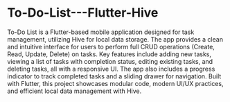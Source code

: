 # To-Do-List---Flutter-Hive
To-Do List is a Flutter-based mobile application designed for task management, utilizing Hive for local data storage. The app provides a clean and intuitive interface for users to perform full CRUD operations (Create, Read, Update, Delete) on tasks. Key features include adding new tasks, viewing a list of tasks with completion status, editing existing tasks, and deleting tasks, all with a responsive UI. The app also includes a progress indicator to track completed tasks and a sliding drawer for navigation. Built with Flutter, this project showcases modular code, modern UI/UX practices, and efficient local data management with Hive.

